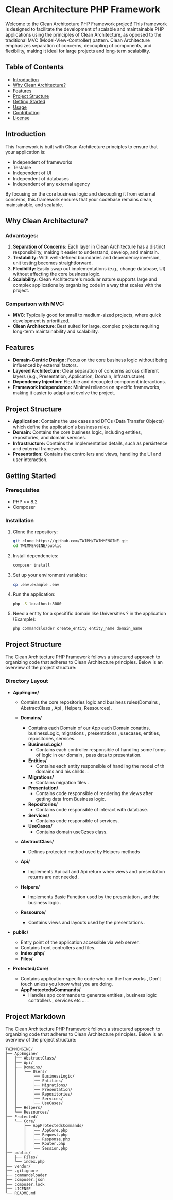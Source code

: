 # Clean Architecture PHP Framework

Welcome to the Clean Architecture PHP Framework project! This framework is designed to facilitate the development of scalable and maintainable PHP applications using the principles of Clean Architecture, as opposed to the traditional MVC (Model-View-Controller) pattern. Clean Architecture emphasizes separation of concerns, decoupling of components, and flexibility, making it ideal for large projects and long-term scalability.

## Table of Contents
- [Introduction](#introduction)
- [Why Clean Architecture?](#why-clean-architecture)
- [Features](#features)
- [Project Structure](#project-structure)
- [Getting Started](#getting-started)
- [Usage](#usage)
- [Contributing](#contributing)
- [License](#license)

## Introduction

This framework is built with Clean Architecture principles to ensure that your application is:
- Independent of frameworks
- Testable
- Independent of UI
- Independent of databases
- Independent of any external agency

By focusing on the core business logic and decoupling it from external concerns, this framework ensures that your codebase remains clean, maintainable, and scalable.

## Why Clean Architecture?

### Advantages:
1. **Separation of Concerns:** Each layer in Clean Architecture has a distinct responsibility, making it easier to understand, develop, and maintain.
2. **Testability:** With well-defined boundaries and dependency inversion, unit testing becomes straightforward.
3. **Flexibility:** Easily swap out implementations (e.g., change database, UI) without affecting the core business logic.
4. **Scalability:** Clean Architecture's modular nature supports large and complex applications by organizing code in a way that scales with the project.

### Comparison with MVC:
- **MVC**: Typically good for small to medium-sized projects, where quick development is prioritized.
- **Clean Architecture**: Best suited for large, complex projects requiring long-term maintainability and scalability.

## Features

- **Domain-Centric Design:** Focus on the core business logic without being influenced by external factors.
- **Layered Architecture:** Clear separation of concerns across different layers (e.g., Presentation, Application, Domain, Infrastructure).
- **Dependency Injection:** Flexible and decoupled component interactions.
- **Framework Independence:** Minimal reliance on specific frameworks, making it easier to adapt and evolve the project.

## Project Structure






- **Application:** Contains the use cases and DTOs (Data Transfer Objects) which define the application's business rules.
- **Domain:** Contains the core business logic, including entities, repositories, and domain services.
- **Infrastructure:** Contains the implementation details, such as persistence and external frameworks.
- **Presentation:** Contains the controllers and views, handling the UI and user interaction.

## Getting Started

### Prerequisites

- PHP >= 8.2
- Composer

### Installation

1. Clone the repository:
    ```bash
    git clone https://github.com/TWIMM/TWIMMENGINE.git
    cd TWIMMENGINE/public
    ```

2. Install dependencies:
    ```bash
    composer install
    ```

3. Set up your environment variables:
    ```bash
    cp .env.example .env
    ```

4. Run the application:
    ```bash
    php -S localhost:8000
    ```

5. Need a entity for a specifific domain like Universities ? in the application (Example):
    ```bash
    php commandsloader create_entity entity_name domain_name
    ```

## Project Structure

The Clean Architecture PHP Framework follows a structured approach to organizing code that adheres to Clean Architecture principles. Below is an overview of the project structure:

### Directory Layout

- **AppEngine/**
  - Contains the core repositories logic and business rules(Domains , AbstractClass , Api , Helpers, Ressources).

  - **Domains/**
    - Contains each Domain of our App each Domain conatins, businessLogic, migrations , presentations , usecases, entities, repositories, services.
    - **BusinessLogic/**
        - Contains each controller responsible of handling some forms of logic in our domain , pass data to presentation.
    - **Entities/**
        - Contains each entity responsible of handling the model of th domains and his childs. .
    - **Migrations/**
        - Contains migration files .
    - **Presentation/**
        - Contains code responsible of rendering the views after getting data from Business logic.
    - **Repositories/**
        - Contains code responsible of interact with database.
    - **Services/**
        - Contains code responsible of services.
    - **UseCases/**
        - Contains domain useCzses class.

  - **AbstractClass/**
    - Defines protected method used by Helpers methods

  - **Api/**
    - Implements Api call and Api return when views and presentation returns are not needed .

  - **Helpers/**
    - Implements Basic Function used by the presentation , and the business logic .

  - **Ressource/**
    - Contains views and layouts used by the presentations .

- **public/**
  - Entry point of the application accessible via web server.
  - Contains front controllers and files.
  - **index.php/**
  - **Files/**

- **Protected/Core/**
  - Contains application-specific code who run the framworks , Don't touch unless you know what you are doing.
  - **AppProtectedsCommands/**
    - Handles app commande to generate entities , business logic controllers , services etc ...  .
 
## Project Markdown

The Clean Architecture PHP Framework follows a structured approach to organizing code that adheres to Clean Architecture principles. Below is an overview of the project structure:

```plaintext
TWIMMENGINE/
├── AppEngine/
│   ├── AbstractClass/
│   ├── Api/
│   ├── Domains/
│   │   └── Users/
│   │       ├── BusinessLogic/
│   │       ├── Entities/
│   │       ├── Migrations/
│   │       ├── Presentation/
│   │       ├── Repositories/
│   │       ├── Services/
│   │       └── UseCases/
│   ├── Helpers/
│   └── Ressources/
├── Protected/
│   └── Core/
│       ├── AppProtectedsCommands/
│       │   ├── AppCore.php
│       │   ├── Request.php
│       │   ├── Response.php
│       │   ├── Router.php
│       │   └── Session.php
├── public/
│   ├── Files/
│   └── index.php
├── vendor/
├── .gitignore
├── commandsloader
├── composer.json
├── composer.lock
├── LICENSE
└── README.md
